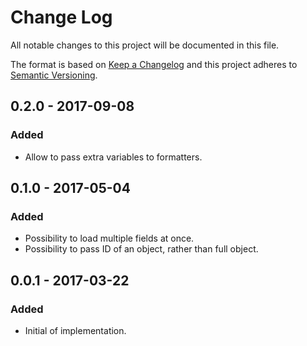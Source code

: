 # Change Log
All notable changes to this project will be documented in this file.

The format is based on [Keep a Changelog](http://keepachangelog.com/) 
and this project adheres to [Semantic Versioning](http://semver.org/).

## 0.2.0 - 2017-09-08
### Added
- Allow to pass extra variables to formatters.

## 0.1.0 - 2017-05-04
### Added
- Possibility to load multiple fields at once.
- Possibility to pass ID of an object, rather than full object.

## 0.0.1 - 2017-03-22
### Added
- Initial of implementation.
